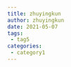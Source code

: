 ```yaml
---
title: zhuyingkun
author: zhuyingkun
date: 2021-05-07
tags:
 - tag5
categories:
 - category1
---
```


<Boxx  changeTime="5000"/>  

